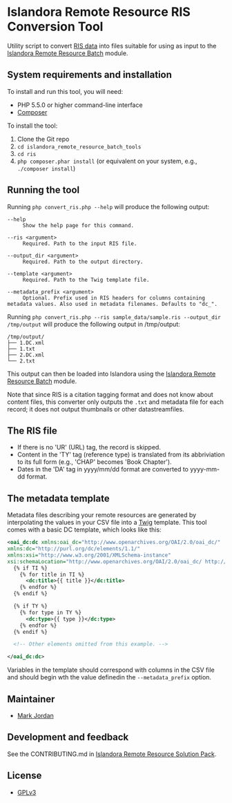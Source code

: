 # Islandora Remote Resource RIS Conversion Tool

Utility script to convert [RIS data](https://en.wikipedia.org/wiki/RIS_(file_format)) into files suitable for using as input to the [Islandora Remote Resource Batch](https://github.com/mjordan/islandora_solution_pack_remote_resource/tree/7.x/modules/islandora_remote_resource_batch) module.

## System requirements and installation

To install and run this tool, you will need:

* PHP 5.5.0 or higher command-line interface
* [Composer](https://getcomposer.org)

To install the tool:

1. Clone the Git repo
1. `cd islandora_remote_resource_batch_tools`
1. `cd ris`
1. `php composer.phar install` (or equivalent on your system, e.g., `./composer install`)

## Running the tool

Running `php convert_ris.php --help` will produce the following output:

```
--help
     Show the help page for this command.

--ris <argument>
     Required. Path to the input RIS file.

--output_dir <argument>
     Required. Path to the output directory.

--template <argument>
     Required. Path to the Twig template file.

--metadata_prefix <argument>
     Optional. Prefix used in RIS headers for columns containing metadata values. Also used in metadata filenames. Defaults to "dc_".
```

Running `php convert_ris.php --ris sample_data/sample.ris --output_dir /tmp/output` will produce the following output in /tmp/output:

```
/tmp/output/
├── 1.DC.xml
├── 1.txt
├── 2.DC.xml
└── 2.txt
```

This output can then be loaded into Islandora using the [Islandora Remote Resource Batch](https://github.com/mjordan/islandora_solution_pack_remote_resource/tree/7.x/modules/islandora_remote_resource_batch) module.

Note that since RIS is a citation tagging format and does not know about content files, this converter only outputs the `.txt` and metadata file for each record; it does not output thumbnails or other datastreamfiles.

## The RIS file

* If there is no 'UR' (URL) tag, the record is skipped.
* Content in the 'TY' tag (reference type) is translated from its abbriviation to its full form (e.g., 'CHAP' becomes 'Book Chapter').
* Dates in the 'DA' tag in yyyy/mm/dd format are converted to yyyy-mm-dd format.

## The metadata template

Metadata files describing your remote resources are generated by interpolating the values in your CSV file into a [Twig](https://twig.symfony.com/) template. This tool comes with a basic DC template, which looks like this:

```xml
<oai_dc:dc xmlns:oai_dc="http://www.openarchives.org/OAI/2.0/oai_dc/"
xmlns:dc="http://purl.org/dc/elements/1.1/"
xmlns:xsi="http://www.w3.org/2001/XMLSchema-instance"
xsi:schemaLocation="http://www.openarchives.org/OAI/2.0/oai_dc/ http://www.openarchives.org/OAI/2.0/oai_dc.xsd">
  {% if TI %}
    {% for title in TI %}
      <dc:title>{{ title }}</dc:title>
    {% endfor %}
  {% endif %}

  {% if TY %}
    {% for type in TY %}
      <dc:type>{{ type }}</dc:type>
    {% endfor %}
  {% endif %}

  <!-- Other elements omitted from this example. -->

</oai_dc:dc>
``` 

Variables in the template should correspond with columns in the CSV file and should begin wth the value definedin the `--metadata_prefix` option.

## Maintainer

* [Mark Jordan](https://github.com/mjordan)

## Development and feedback

See the CONTRIBUTING.md in [Islandora Remote Resource Solution Pack](https://github.com/mjordan/islandora_solution_pack_remote_resource).

## License

* [GPLv3](http://www.gnu.org/licenses/gpl-3.0.txt)

